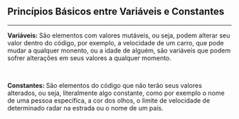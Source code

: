 <h2>Princípios Básicos entre Variáveis e Constantes</h2>
<hr>
<p><strong>Variáveis: </strong>São elementos com valores mutáveis, ou seja, podem alterar seu valor dentro do código, por exemplo, a velocidade de um carro, que pode mudar a qualquer
monento, ou a idade de alguém, são variáveis que podem sofrer alterações em seus valores a qualquer momento.</p>
<br>
<p><strong>Constantes: </strong>São elementos do código que não terão seus valores alterados, ou seja, literalmente algo constante, como por exemplo o nome de uma pessoa específica,
a cor dos olhos, o limite de velocidade de determinado radar na estrada ou o nome de um país.</p>
